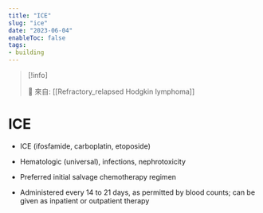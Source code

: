 ```yaml
---
title: "ICE"
slug: "ice"
date: "2023-06-04"
enableToc: false
tags:
- building
---
```


> [!info]
>
> 🌱 來自: [[Refractory_relapsed Hodgkin lymphoma]]

# ICE

* ICE (ifosfamide, carboplatin, etoposide)

* Hematologic (universal), infections, nephrotoxicity

* Preferred initial salvage chemotherapy regimen

* Administered every 14 to 21 days, as permitted by blood counts; can be given as inpatient or outpatient therapy


